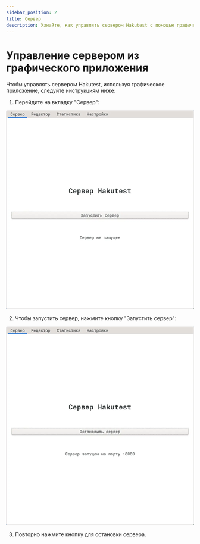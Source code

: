```yaml
---
sidebar_position: 2
title: Сервер
description: Узнайте, как управлять сервером Hakutest с помощью графического приложения.
---
```


# Управление сервером из графического приложения

Чтобы управлять сервером Hakutest, используя графическое приложение, следуйте
инструкциям ниже:

1.  Перейдите на вкладку "Сервер":

![Вкладка "Сервер"](./img/hakutest-gtk-server-idle.webp)

2.  Чтобы запустить сервер, нажмите кнопку "Запустить сервер":

![Запуск сервера](./img/hakutest-gtk-server-running.webp)

3.  Повторно нажмите кнопку для остановки сервера.
